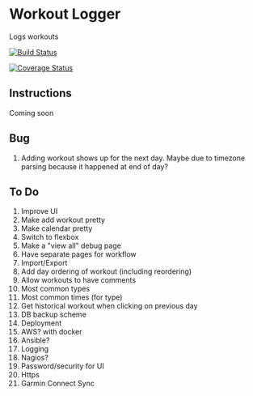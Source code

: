 # Workout Logger
Logs workouts

[![Build Status](https://travis-ci.org/Weizilla/workout-logger.svg?branch=master)](https://travis-ci.org/Weizilla/workout-logger)

[![Coverage Status](https://coveralls.io/repos/Weizilla/workout-logger/badge.svg?branch=master&service=github)](https://coveralls.io/github/Weizilla/workout-logger?branch=master)

## Instructions
Coming soon

## Bug
1. Adding workout shows up for the next day. Maybe due to timezone parsing because it happened at end of day?

## To Do
1. Improve UI 
 1. Make add workout pretty
 2. Make calendar pretty
 3. Switch to flexbox 
 4. Make a "view all" debug page
 5. Have separate pages for workflow
2. Import/Export
3. Add day ordering of workout (including reordering)
4. Allow workouts to have comments
5. Most common types
6. Most common times (for type)
7. Get historical workout when clicking on previous day
8. DB backup scheme
9. Deployment
 1. AWS? with docker
 2. Ansible?
10. Logging
11. Nagios?
12. Password/security for UI
13. Https
14. Garmin Connect Sync